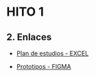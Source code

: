 <h1>HITO 1</h1>
<h2>2. Enlaces </h2>

- [Plan de estudios - EXCEL](https://docs.google.com/spreadsheets/d/1PQVYe_IMalaTHCSCpnTn0BBeXICmn-WYNZWs98T5EnA/edit?usp=sharing)

- [Prototipos - FIGMA](https://www.figma.com/proto/rmlAaBpZI59t4OqP7fk4Ct/Prototipos-Hito-1?type=design&node-id=1-5&t=ZitRN8Y4nhsHecIv-1&scaling=min-zoom&page-id=0%3A1&starting-point-node-id=1%3A5)


